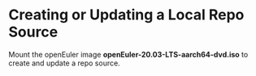 # Creating or Updating a Local Repo Source<a name="EN-US_TOPIC_0229622782"></a>

Mount the openEuler image  **openEuler-20.03-LTS-aarch64-dvd.iso**  to create and update a repo source.


